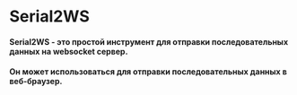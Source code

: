  # Serial2WS
 #### Serial2WS - это простой инструмент для отправки последовательных данных на websocket сервер.
 #### Он может использоваться для отправки последовательных данных в веб-браузер.